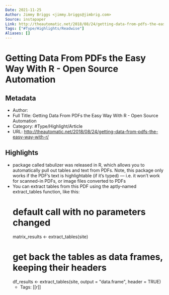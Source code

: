 ```yaml
---
Date: 2021-11-25
Author: Jimmy Briggs <jimmy.briggs@jimbrig.com>
Source: instapaper
Link: http://theautomatic.net/2018/08/24/getting-data-from-pdfs-the-easy-way-with-r/
Tags: ["#Type/Highlights/Readwise"]
Aliases: []
---
```

# Getting Data From PDFs the Easy Way With R - Open Source Automation

## Metadata
- Author: 
- Full Title: Getting Data From PDFs the Easy Way With R - Open Source Automation
- Category: #Type/Highlight/Article
- URL: http://theautomatic.net/2018/08/24/getting-data-from-pdfs-the-easy-way-with-r/

## Highlights
- package called tabulizer was released in R, which allows you to automatically pull out tables and text from PDFs. Note, this package only works if the PDF’s text is highlightable (if it’s typed) — i.e. it won’t work for scanned-in PDFs, or image files converted to PDFs
- You can extract tables from this PDF using the aptly-named extract_tables function, like this:
  # default call with no parameters changed
  matrix_results <- extract_tables(site)
  # get back the tables as data frames, keeping their headers
  df_results <- extract_tables(site, output = "data.frame", header = TRUE)
    - Tags: [[r]] 
